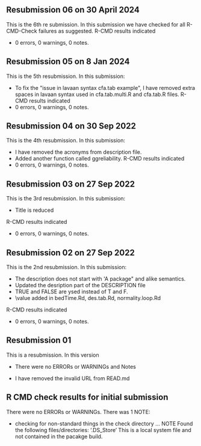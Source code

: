 ## Resubmission 06 on 30 April 2024

This is the 6th re submission. In this submission we have checked for all R-CMD-Check failures as suggested.
R-CMD results indicated
* 0 errors, 0 warnings, 0 notes.


## Resubmission 05 on 8 Jan 2024
This is the 5th resubmission. In this submission:
* To fix the "issue in lavaan syntax cfa.tab example",  I have removed extra spaces in lavaan syntax used in cfa.tab.multi.R and cfa.tab.R files.
R-CMD results indicated
* 0 errors, 0 warnings, 0 notes.



## Resubmission 04 on 30 Sep 2022
This is the 4th resubmission. In this submission:
* I have removed the acronyms from description file.
* Added another function called ggreliability.
R-CMD results indicated
* 0 errors, 0 warnings, 0 notes.


## Resubmission 03 on 27 Sep 2022
This is the 3rd resubmission. In this submission:
* Title is reduced 

R-CMD results indicated
* 0 errors, 0 warnings, 0 notes.




## Resubmission 02 on 27 Sep 2022
This is the 2nd resubmission. In this submission:
* The description does not start with 'A package" and alike semantics.
* Updated the desription part of the DESCRIPTION file
* TRUE and FALSE are ysed instead of T and F.
* \value added in bedTime.Rd, des.tab.Rd, normality.loop.Rd

R-CMD results indicated
* 0 errors, 0 warnings, 0 notes.




## Resubmission 01 
This is a resubmission. In this version 

* There were no ERRORs or WARNINGs and Notes

* I have removed the invalid URL from READ.md



## R CMD check results for initial submission
There were no ERRORs or WARNINGs. 
There was 1 NOTE:

* checking for non-standard things in the check directory ... NOTE
  Found the following files/directories:
    ‘.DS_Store’
This is a local system file and not contained in the pacakge build. 



